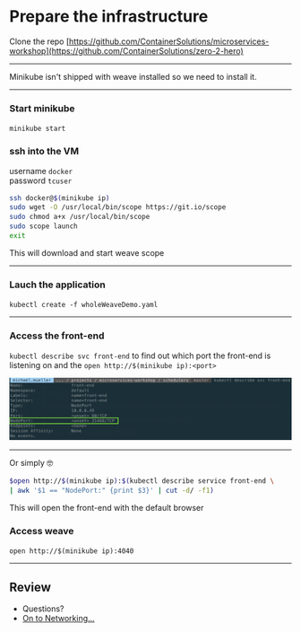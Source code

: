 # Prepare the infrastructure
Clone the repo [https://github.com/ContainerSolutions/microservices-workshop](https://github.com/ContainerSolutions/zero-2-hero)

---

Minikube isn't shipped with weave installed so we need to install it.

---

### Start minikube  
`minikube start`

### ssh into the VM

username `docker`  
password `tcuser`

```bash
ssh docker@$(minikube ip) 
sudo wget -O /usr/local/bin/scope https://git.io/scope
sudo chmod a+x /usr/local/bin/scope
sudo scope launch
exit
```
This will download and start weave scope

---

### Lauch the application
`kubectl create -f wholeWeaveDemo.yaml`

---

### Access the front-end
`kubectl describe svc front-end` to find out which port the front-end is listening on
 and the `open http://$(minikube ip):<port>`

![svc](svc.png)

---

Or simply 🤓
```bash
$open http://$(minikube ip):$(kubectl describe service front-end \ 
| awk '$1 == "NodePort:" {print $3}' | cut -d/ -f1)
```
This will open the front-end with the default browser
### Access weave 
`open http://$(minikube ip):4040` 

---

## Review

* Questions?
* [On to Networking...](../networking/runsheet.md)
